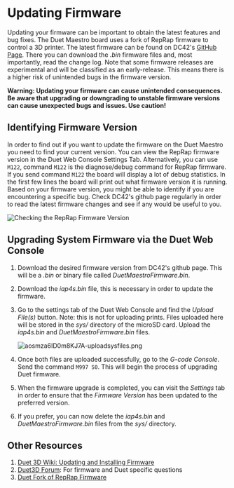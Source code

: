 # Updating Firmware

Updating your firmware can be important to obtain the latest features and bug fixes. The Duet Maestro board uses a fork of RepRap firmware to control a 3D printer. The latest firmware can be found on DC42's [GitHub Page](https://github.com/dc42/RepRapFirmware/releases). There you can download the _.bin_ firmware files and, most importantly, read the change log. Note that some firmware releases are experimental and will be classified as an early-release. This means there is a higher risk of unintended bugs in the firmware version.

**Warning: Updating your firmware can cause unintended consequences. Be aware that upgrading or downgrading to unstable firmware versions can cause unexpected bugs and issues. Use caution!**

## Identifying Firmware Version

In order to find out if you want to update the firmware on the Duet Maestro you need to find your current version. You can view the RepRap firmware version in the Duet Web Console Settings Tab. Alternatively, you can use `M122`, command `M122` is the diagnose/debug command for RepRap firmware. If you send command `M122` the board will display a lot of debug statistics. In the first few lines the board will print out what firmware version it is running. Based on your firmware version, you might be able to identify if you are encountering a specific bug. Check DC42's github page regularly in order to read the latest firmware changes and see if any would be useful to you.

![Checking the RepRap Firmware Version](../.gitbook/assets/7f3tzsd7jhrwm9se-firmwareversionid.png)

## Upgrading System Firmware via the Duet Web Console

1. Download the desired firmware version from DC42's github page. This will be a _.bin_ or binary file called _DuetMaestroFirmware.bin_.
2. Download the _iap4s.bin_ file, this is necessary in order to update the firmware.
3. Go to the settings tab of the Duet Web Console and find the _Upload File\(s\)_ button. Note: this is not for uploading prints. Files uploaded here will be stored in the _sys/_ directory of the microSD card. Upload the _iap4s.bin_ and _DuetMaestroFirmware.bin_ files.

   ![aosmza6ID0m8KJ7A-uploadsysfiles.png](../.gitbook/assets/aosmza6id0m8kj7a-uploadsysfiles.png)

4. Once both files are uploaded successfully, go to the _G-code Console_. Send the command `M997 S0`. This will begin the process of upgrading Duet firmware.
5. When the firmware upgrade is completed, you can visit the _Settings_ tab in order to ensure that the _Firmware Version_ has been updated to the preferred version. 
6. If you prefer, you can now delete the _iap4s.bin_ and _DuetMaestroFirmware.bin_ files from the _sys/_ directory.

## Other Resources

1. [Duet 3D Wiki: Updating and Installing Firmware](https://duet3d.dozuki.com/Wiki/Installing_and_Updating_Firmware)
2. [Duet3D Forum](https://forum.duet3d.com/): For firmware and Duet specific questions
3. [Duet Fork of RepRap Firmware](https://github.com/dc42/RepRapFirmware)

